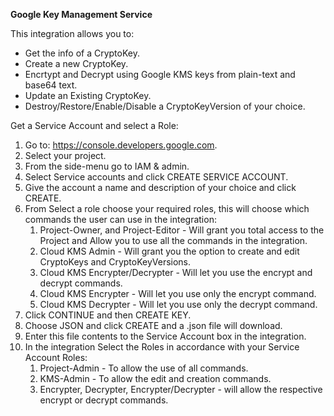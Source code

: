 **Google Key Management Service**

This integration allows you to:

* Get the info of a CryptoKey.
* Create a new CryptoKey.
* Encrtypt and Decrypt using Google KMS keys from plain-text and base64 text.
* Update an Existing CryptoKey.
* Destroy/Restore/Enable/Disable a CryptoKeyVersion of your choice. 

Get a Service Account and select a Role:
1) Go to: https://console.developers.google.com.
2) Select your project.
3) From the side-menu go to IAM & admin.
4) Select Service accounts and click CREATE SERVICE ACCOUNT.
5) Give the account a name and description of your choice and click CREATE.
6) From Select a role choose your required roles, this will choose which commands the user can use in the integration:
    1) Project-Owner, and Project-Editor - Will grant you total access to the Project and Allow you to use all the commands in the integration.
    2) Cloud KMS Admin -  Will grant you the option to create and edit CryptoKeys and CryptoKeyVersions.
    3) Cloud KMS Encrypter/Decrypter - Will let you use the encrypt and decrypt commands.
    4) Cloud KMS Encrypter - Will let you use only the encrypt command.
    4) Cloud KMS Decrypter - Will let you use only the decrypt command.
7) Click CONTINUE and then CREATE KEY.
8) Choose JSON and click CREATE and a .json file will download.
9) Enter this file contents to the Service Account box in the integration.
10) In the integration Select the Roles in accordance with your Service Account Roles:
    1) Project-Admin - To allow the use of all commands.
    2) KMS-Admin - To allow the edit and creation commands.
    3) Encrypter, Decrypter, Encrypter/Decrypter - will allow the respective encrypt or decrypt commands.


